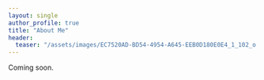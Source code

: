 ```yaml
---
layout: single
author_profile: true
title: "About Me"
header:
  teaser: "/assets/images/EC7520AD-BD54-4954-A645-EEB0D180E0E4_1_102_o.jpeg"
---
```


Coming soon.